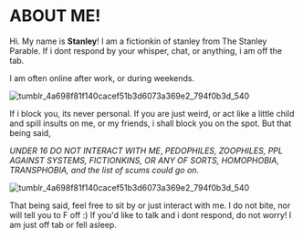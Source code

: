 # ABOUT ME!


 

 Hi. My name is **Stanley**! I am a fictionkin of stanley from The Stanley Parable. If i dont respond by your whisper, chat, or anything, i am off the tab. 

I am often online after work, or during weekends.




![tumblr_4a698f81f140cacef51b3d6073a369e2_794f0b3d_540](https://github.com/user-attachments/assets/242d4dc6-6041-4917-8488-85fb2ba57435)



If i block you, its never personal. If you are just weird, or act like a little child and spill insults on me, or my friends, i shall block you on the spot.
But that being said,

*UNDER 16 DO NOT INTERACT WITH ME*, *PEDOPHILES, ZOOPHILES, PPL AGAINST SYSTEMS, FICTIONKINS, OR ANY OF SORTS, HOMOPHOBIA, TRANSPHOBIA, and the list of scums could go on.*


![tumblr_4a698f81f140cacef51b3d6073a369e2_794f0b3d_540](https://github.com/user-attachments/assets/242d4dc6-6041-4917-8488-85fb2ba57435)

That being said, feel free to sit by or just interact with me. I do not bite, nor will tell you to F off :)
If you'd like to talk and i dont respond, do not worry! I am just off tab or fell asleep.
